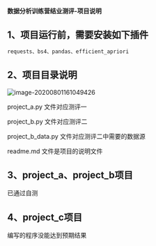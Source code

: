 **数据分析训练营结业测评-项目说明**

## 1、项目运行前，需要安装如下插件

```xml
requests、bs4、pandas、efficient_apriori
```

## 2、项目目录说明

![image-20200801161049426](D:\PyProject\bxx\venv\Include\catalog.png)

project_a.py 文件对应测评一

project_b.py 文件对应测评二

project_b_data.py 文件对应测评二中需要的数据源

readme.md 文件是项目的说明文件

## 3、project_a、project_b项目

已通过自测

## 4、project_c项目

编写的程序没能达到预期结果

